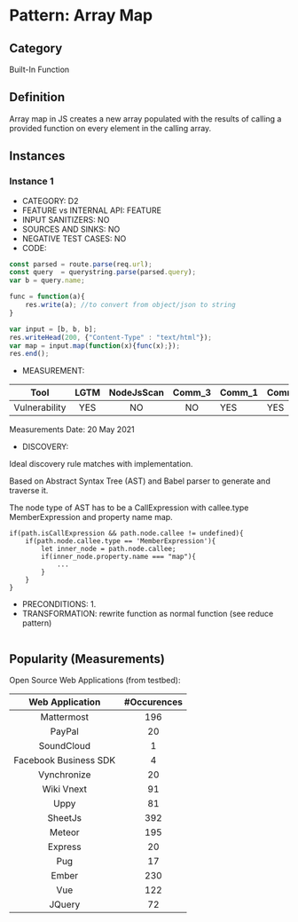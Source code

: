 # Pattern: Array Map

## Category

Built-In Function

## Definition

Array map in JS creates a new array populated with the results of calling a provided function on every element in the calling array.

## Instances

### Instance 1

- CATEGORY: D2
- FEATURE vs INTERNAL API: FEATURE
- INPUT SANITIZERS: NO
- SOURCES AND SINKS: NO
- NEGATIVE TEST CASES: NO
- CODE:

```javascript
const parsed = route.parse(req.url);
const query  = querystring.parse(parsed.query);
var b = query.name;

func = function(a){
	res.write(a); //to convert from object/json to string 
}  

var input = [b, b, b];
res.writeHead(200, {"Content-Type" : "text/html"});
var map = input.map(function(x){func(x);});
res.end();
```

- MEASUREMENT:

|     Tool      | LGTM | NodeJsScan | Comm_3 | Comm_1 | Comm_2 | Vulnerable |
| :-----------: | :--: | :--------: | :------: | ------- | --------- | ---------- |
| Vulnerability | YES  |    NO      |    NO   |    YES  |   YES     | YES        |
Measurements Date: 20 May 2021

- DISCOVERY:



Ideal discovery rule matches with implementation.

Based on Abstract Syntax Tree (AST) and Babel parser to generate and traverse it.

The node type of AST has to be a CallExpression with callee.type MemberExpression and property name map.

```
if(path.isCallExpression && path.node.callee != undefined){
	if(path.node.callee.type == 'MemberExpression'){	
		let inner_node = path.node.callee;
		if(inner_node.property.name === "map"){
			...
		}
	}
}    
```



- PRECONDITIONS:
   1.
- TRANSFORMATION:
rewrite function as normal function (see reduce pattern)
```javascript
```
## Popularity (Measurements)

Open Source Web Applications (from testbed):

|    Web Application    | #Occurences |
| :-------------------: | :---------: |
|      Mattermost       |     196     |
|        PayPal         |     20      |
|      SoundCloud       |      1      |
| Facebook Business SDK |      4      |
|      Vynchronize      |     20      |
|      Wiki Vnext       |     91      |
|         Uppy          |     81      |
|        SheetJs        |     392     |
|        Meteor         |     195     |
|        Express        |     20      |
|          Pug          |     17      |
|         Ember         |     230     |
|          Vue          |     122     |
|        JQuery         |     72      |

